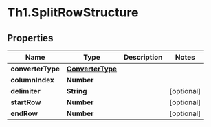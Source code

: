 # Th1.SplitRowStructure

## Properties

Name | Type | Description | Notes
------------ | ------------- | ------------- | -------------
**converterType** | [**ConverterType**](ConverterType.md) |  | 
**columnIndex** | **Number** |  | 
**delimiter** | **String** |  | [optional] 
**startRow** | **Number** |  | [optional] 
**endRow** | **Number** |  | [optional] 


